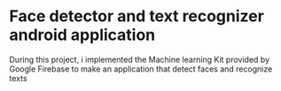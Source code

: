 # Face detector and text recognizer android application
 During this project, i implemented the Machine learning Kit provided by Google Firebase to make an application that detect faces and recognize texts 
